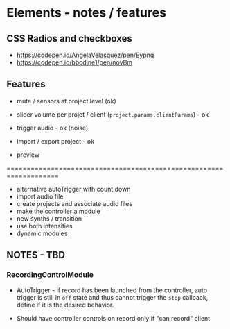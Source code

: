 # Elements - notes / features

## CSS Radios and checkboxes

- https://codepen.io/AngelaVelasquez/pen/Eypnq
- https://codepen.io/bbodine1/pen/novBm

## Features

- mute / sensors at project level (ok)
- slider volume per projet / client (`project.params.clientParams`) - ok
- trigger audio - ok (noise)
- import / export project - ok

- preview

===================================================================

- alternative autoTrigger with count down
- import audio file
- create projects and associate audio files
- make the controller a module
- new synths / transition
- use both intensities
- dynamic modules



## NOTES - TBD

### RecordingControlModule 

- AutoTrigger - if record has been launched from the controller, auto 
trigger is still in `off` state and thus cannot trigger the `stop` 
callback, define if it is the desired behavior.

- Should have controller controls on record only if "can record" client
